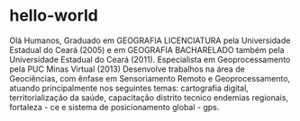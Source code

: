 # hello-world
 Olá Humanos,
 Graduado em GEOGRAFIA LICENCIATURA pela Universidade Estadual do Ceará (2005) e em GEOGRAFIA BACHARELADO também pela Universidade Estadual do Ceará (2011). Especialista em Geoprocessamento pela PUC Minas Virtual (2013) Desenvolve trabalhos na área de Geociências, com ênfase em Sensoriamento Remoto e Geoprocessamento, atuando principalmente nos seguintes temas: cartografia digital, territorialização da saúde, capacitação distrito tecnico endemias regionais, fortaleza - ce e sistema de posicionamento global - gps.
